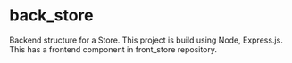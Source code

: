 # back_store
Backend structure for a Store.
This project is build using Node, Express.js.
This has a frontend component in front_store repository.